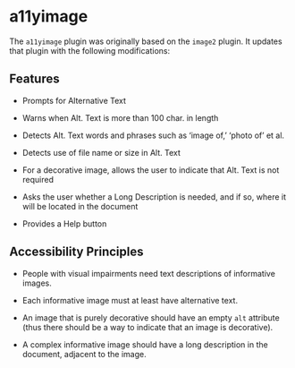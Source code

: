 # a11yimage

The `a11yimage` plugin was originally based on the `image2` plugin.
It updates that plugin with the following modifications:

## Features

* Prompts for Alternative Text

* Warns when Alt. Text is more than 100 char. in length

* Detects Alt. Text words and phrases such as ‘image of,’ ‘photo of’ et al.

* Detects use of file name or size in Alt. Text

* For a decorative image, allows the user to indicate that Alt. Text is not
  required

* Asks the user whether a Long Description is needed, and if so, where it will
  be located in the document

* Provides a Help button

## Accessibility Principles

* People with visual impairments need text descriptions of informative images.

* Each informative image must at least have alternative text.

* An image that is purely decorative should have an empty `alt` attribute
  (thus there should be a way to indicate that an image is decorative).

* A complex informative image should have a long description in the document,
  adjacent to the image.
